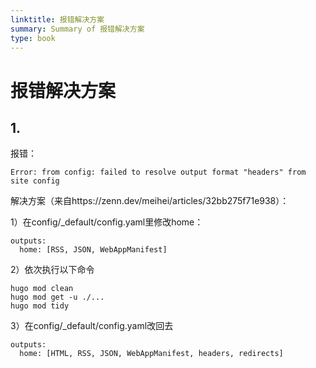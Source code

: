 ```yaml
---
linktitle: 报错解决方案
summary: Summary of 报错解决方案
type: book
---
```

# 报错解决方案

## 1.

报错：

```
Error: from config: failed to resolve output format "headers" from site config
```

解决方案（来自https://zenn.dev/meihei/articles/32bb275f71e938）：

1）在config/\_default/config.yaml里修改home：
```
outputs: 
  home: [RSS, JSON, WebAppManifest]
```
2）依次执行以下命令
```shell
hugo mod clean
hugo mod get -u ./...
hugo mod tidy
```
3）在config/\_default/config.yaml改回去
```
outputs: 
  home: [HTML, RSS, JSON, WebAppManifest, headers, redirects]
```

